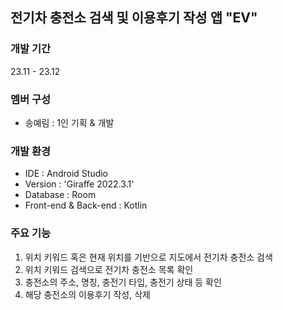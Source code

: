 ## 전기차 충전소 검색 및 이용후기 작성 앱 "EV"

### 개발 기간
23.11 - 23.12

### 멤버 구성
- 송예림 : 1인 기획 & 개발

### 개발 환경
- IDE : Android Studio
- Version : 'Giraffe 2022.3.1' 
- Database : Room
- Front-end & Back-end : Kotlin
  
### 주요 기능
1. 위치 키워드 혹은 현재 위치를 기반으로 지도에서 전기차 충전소 검색
2. 위치 키워드 검색으로 전기차 충전소 목록 확인
3. 충전소의 주소, 명칭, 충전기 타입, 충전기 상태 등 확인
4. 해당 충전소의 이용후기 작성, 삭제
